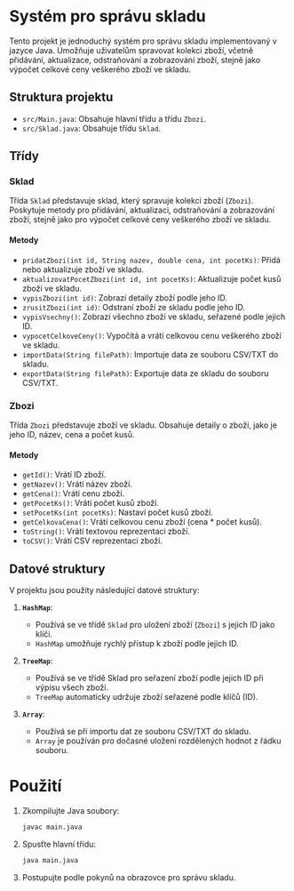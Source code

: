 # Systém pro správu skladu

Tento projekt je jednoduchý systém pro správu skladu implementovaný v jazyce Java. Umožňuje uživatelům spravovat kolekci zboží, včetně přidávání, aktualizace, odstraňování a zobrazování zboží, stejně jako výpočet celkové ceny veškerého zboží ve skladu.

## Struktura projektu

- `src/Main.java`: Obsahuje hlavní třídu a třídu `Zbozi`.
- `src/Sklad.java`: Obsahuje třídu `Sklad`.

## Třídy

### Sklad

Třída `Sklad` představuje sklad, který spravuje kolekci zboží (`Zbozi`). Poskytuje metody pro přidávání, aktualizaci, odstraňování a zobrazování zboží, stejně jako pro výpočet celkové ceny veškerého zboží ve skladu.

#### Metody

- `pridatZbozi(int id, String nazev, double cena, int pocetKs)`: Přidá nebo aktualizuje zboží ve skladu.
- `aktualizovatPocetZbozi(int id, int pocetKs)`: Aktualizuje počet kusů zboží ve skladu.
- `vypisZbozi(int id)`: Zobrazí detaily zboží podle jeho ID.
- `zrusitZbozi(int id)`: Odstraní zboží ze skladu podle jeho ID.
- `vypisVsechny()`: Zobrazí všechno zboží ve skladu, seřazené podle jejich ID.
- `vypocetCelkoveCeny()`: Vypočítá a vrátí celkovou cenu veškerého zboží ve skladu.
- `importData(String filePath)`: Importuje data ze souboru CSV/TXT do skladu.
- `exportData(String filePath)`: Exportuje data ze skladu do souboru CSV/TXT.

### Zbozi

Třída `Zbozi` představuje zboží ve skladu. Obsahuje detaily o zboží, jako je jeho ID, název, cena a počet kusů.

#### Metody

- `getId()`: Vrátí ID zboží.
- `getNazev()`: Vrátí název zboží.
- `getCena()`: Vrátí cenu zboží.
- `getPocetKs()`: Vrátí počet kusů zboží.
- `setPocetKs(int pocetKs)`: Nastaví počet kusů zboží.
- `getCelkovaCena()`: Vrátí celkovou cenu zboží (cena * počet kusů).
- `toString()`: Vrátí textovou reprezentaci zboží.
- `toCSV()`: Vrátí CSV reprezentaci zboží.

## Datové struktury

V projektu jsou použity následující datové struktury:

1. **`HashMap`**:
   - Používá se ve třídě `Sklad` pro uložení zboží (`Zbozi`) s jejich ID jako klíči.
   - `HashMap` umožňuje rychlý přístup k zboží podle jejich ID.


2. **`TreeMap`**:
   - Používá se ve třídě Sklad pro seřazení zboží podle jejich ID při výpisu všech zboží.
   - `TreeMap` automaticky udržuje zboží seřazené podle klíčů (ID).


2. **`Array`**:
   - Používá se při importu dat ze souboru CSV/TXT do skladu.
   - `Array` je používán pro dočasné uložení rozdělených hodnot z řádku souboru.

# Použití

1. Zkompilujte Java soubory:
    ```sh
    javac main.java
    ```

2. Spusťte hlavní třídu:
    ```sh
    java main.java
    ```

3. Postupujte podle pokynů na obrazovce pro správu skladu.
